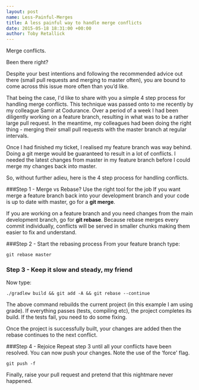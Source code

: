 ```yaml
---
layout: post
name: Less-Painful-Merges
title: A less painful way to handle merge conflicts
date: 2015-05-18 18:31:00 +00:00
author: Toby Retallick
---
```


Merge conflicts. 

Been there right? 

Despite your best intentions and following the recommended advice out there (small pull requests and merging to master often), you are bound to come across this issue more often than you’d like.

That being the case, I'd like to share with you a simple 4 step process for handling merge conflicts. This technique was passed onto to me recently by my colleague Samir at Codurance. Over a period of a week I had been diligently working on a feature branch, resulting in what was to be a rather large pull request. In the meantime, my colleagues had been doing the right thing - merging their small pull requests with the master branch at regular intervals.

Once I had finished my ticket, I realised my feature branch was way behind. Doing a git merge would be guaranteed to result in a lot of conflicts. I needed the latest changes from master in my feature branch before I could merge my changes back into master.

So, without further adieu, here is the 4 step process for handling conflicts.

###Step 1 - Merge vs Rebase? Use the right tool for the job
If you want merge a feature branch back into your development branch and your code is up to date with master, go for a <strong>git merge</strong>. 

If you are working on a feature branch and you need changes from the main development branch, go for <strong>git rebase</strong>. Because rebase merges every commit individually, conflicts will be served in smaller chunks making them easier to fix and understand.

###Step 2 - Start the rebasing process
From your feature branch type:

```git rebase master```

### Step 3 - Keep it slow and steady, my friend
Now type:

```./gradlew build && git add -A && git rebase --continue```

The above command rebuilds the current project (in this example I am using grade). If everything passes (tests, compiling etc), the project completes its build. If the tests fail, you need to do some fixing.

Once the project is successfully built, your changes are added then the rebase continues to the next conflict.

###Step 4 - Rejoice
Repeat step 3 until all your conflicts have been resolved. You can now push your changes. Note the use of the ‘force' flag.

```git push -f```

Finally, raise your pull request and pretend that this nightmare never happened.

